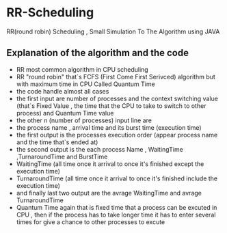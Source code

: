 # RR-Scheduling
RR(round robin) Scheduling , Small Simulation To The Algorithm using JAVA
## Explanation of the algorithm and the code
- RR most common algorithm in CPU scheduling 
- RR "round robin" that`s FCFS (First Come First Serivced) algorithm but with maximum time in  CPU Called Quantum Time
- the code handle almost all cases 
- the first input are number of processes and the context switching value (that`s Fixed Value , the time that the CPU to take to switch to other process) and Quantum Time value
- the other n (number of processes) input line are
- the process name , arrival time and its burst time (execution time)
- the first output is the processes execution order (appear process name and the time that`s ended at)
- the second output is the each process Name , WaitingTime ,TurnaroundTime and BurstTime
- WaitingTime (all time once it arrival to once it's finished except the execution time)
- TurnaroundTime (all time once it arrival to once it's finished include the execution time)
- and finally last two output are the avrage WaitingTime and avrage TurnaroundTime
- Quantum Time again that is fixed time that a process can be excuted in CPU , 
then if the process has to take longer time it has to enter several times for give a chance to other processes to excute 
